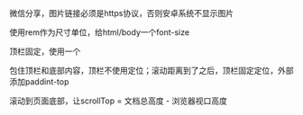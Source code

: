 微信分享，图片链接必须是https协议，否则安卓系统不显示图片



使用rem作为尺寸单位，给html/body一个font-size



顶栏固定，使用一个<div>包住顶栏和底部内容，顶栏不使用定位；滚动距离到了之后，顶栏固定定位，外部<div>添加paddint-top



滚动到页面底部，让scrollTop = 文档总高度 - 浏览器视口高度